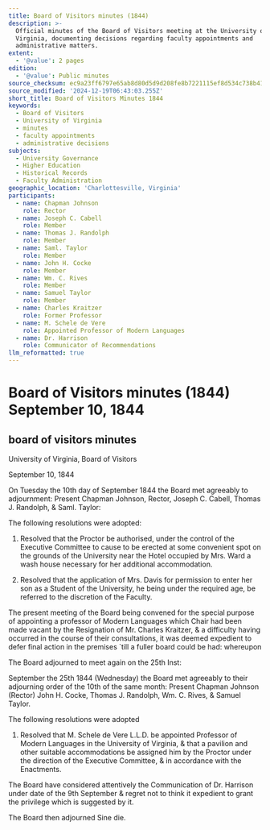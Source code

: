 ```yaml
---
title: Board of Visitors minutes (1844)
description: >-
  Official minutes of the Board of Visitors meeting at the University of
  Virginia, documenting decisions regarding faculty appointments and
  administrative matters.
extent:
  - '@value': 2 pages
edition:
  - '@value': Public minutes
source_checksum: ec9a23ff6797e65ab8d80d5d9d208fe8b7221115ef8d534c738b417782f002e9
source_modified: '2024-12-19T06:43:03.255Z'
short_title: Board of Visitors Minutes 1844
keywords:
  - Board of Visitors
  - University of Virginia
  - minutes
  - faculty appointments
  - administrative decisions
subjects:
  - University Governance
  - Higher Education
  - Historical Records
  - Faculty Administration
geographic_location: 'Charlottesville, Virginia'
participants:
  - name: Chapman Johnson
    role: Rector
  - name: Joseph C. Cabell
    role: Member
  - name: Thomas J. Randolph
    role: Member
  - name: Saml. Taylor
    role: Member
  - name: John H. Cocke
    role: Member
  - name: Wm. C. Rives
    role: Member
  - name: Samuel Taylor
    role: Member
  - name: Charles Kraitzer
    role: Former Professor
  - name: M. Schele de Vere
    role: Appointed Professor of Modern Languages
  - name: Dr. Harrison
    role: Communicator of Recommendations
llm_reformatted: true
---
```


# Board of Visitors minutes (1844) September 10, 1844

## board of visitors minutes

University of Virginia, Board of Visitors

September 10, 1844

On Tuesday the 10th day of September 1844 the Board met agreeably to adjournment: Present Chapman Johnson, Rector, Joseph C. Cabell, Thomas J. Randolph, & Saml. Taylor:

The following resolutions were adopted:

1. Resolved that the Proctor be authorised, under the control of the Executive Committee to cause to be erected at some convenient spot on the grounds of the University near the Hotel occupied by Mrs. Ward a wash house necessary for her additional accommodation.

2. Resolved that the application of Mrs. Davis for permission to enter her son as a Student of the University, he being under the required age, be referred to the discretion of the Faculty.

The present meeting of the Board being convened for the special purpose of appointing a professor of Modern Languages which Chair had been made vacant by the Resignation of Mr. Charles Kraitzer, & a difficulty having occurred in the course of their consultations, it was deemed expedient to defer final action in the premises `till a fuller board could be had: whereupon

The Board adjourned to meet again on the 25th Inst:

September the 25th 1844 (Wednesday) the Board met agreeably to their adjourning order of the 10th of the same month: Present Chapman Johnson (Rector) John H. Cocke, Thomas J. Randolph, Wm. C. Rives, & Samuel Taylor.

The following resolutions were adopted

1. Resolved that M. Schele de Vere L.L.D. be appointed Professor of Modern Languages in the University of Virginia, & that a pavilion and other suitable accommodations be assigned him by the Proctor under the direction of the Executive Committee, & in accordance with the Enactments.

The Board have considered attentively the Communication of Dr. Harrison under date of the 9th September & regret not to think it expedient to grant the privilege which is suggested by it.

The Board then adjourned Sine die.
